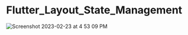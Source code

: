 # Flutter_Layout_State_Management
![Screenshot 2023-02-23 at 4 53 09 PM](https://user-images.githubusercontent.com/78723011/220893259-2d9fec4c-e9de-4052-b36a-6d41f6d346c1.png)
